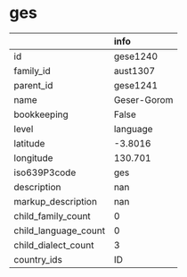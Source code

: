# ges
|                      | info        |
|:---------------------|:------------|
| id                   | gese1240    |
| family_id            | aust1307    |
| parent_id            | gese1241    |
| name                 | Geser-Gorom |
| bookkeeping          | False       |
| level                | language    |
| latitude             | -3.8016     |
| longitude            | 130.701     |
| iso639P3code         | ges         |
| description          | nan         |
| markup_description   | nan         |
| child_family_count   | 0           |
| child_language_count | 0           |
| child_dialect_count  | 3           |
| country_ids          | ID          |